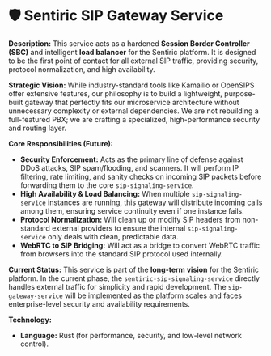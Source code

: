 # 🛡️ Sentiric SIP Gateway Service

**Description:** This service acts as a hardened **Session Border Controller (SBC)** and intelligent **load balancer** for the Sentiric platform. It is designed to be the first point of contact for all external SIP traffic, providing security, protocol normalization, and high availability.

**Strategic Vision:**
While industry-standard tools like Kamailio or OpenSIPS offer extensive features, our philosophy is to build a lightweight, purpose-built gateway that perfectly fits our microservice architecture without unnecessary complexity or external dependencies. We are not rebuilding a full-featured PBX; we are crafting a specialized, high-performance security and routing layer.

**Core Responsibilities (Future):**
*   **Security Enforcement:** Acts as the primary line of defense against DDoS attacks, SIP spam/flooding, and scanners. It will perform IP filtering, rate limiting, and sanity checks on incoming SIP packets before forwarding them to the core `sip-signaling-service`.
*   **High Availability & Load Balancing:** When multiple `sip-signaling-service` instances are running, this gateway will distribute incoming calls among them, ensuring service continuity even if one instance fails.
*   **Protocol Normalization:** Will clean up or modify SIP headers from non-standard external providers to ensure the internal `sip-signaling-service` only deals with clean, predictable data.
*   **WebRTC to SIP Bridging:** Will act as a bridge to convert WebRTC traffic from browsers into the standard SIP protocol used internally.

**Current Status:**
This service is part of the **long-term vision** for the Sentiric platform. In the current phase, the `sentiric-sip-signaling-service` directly handles external traffic for simplicity and rapid development. The `sip-gateway-service` will be implemented as the platform scales and faces enterprise-level security and availability requirements.

**Technology:**
*   **Language:** Rust (for performance, security, and low-level network control).